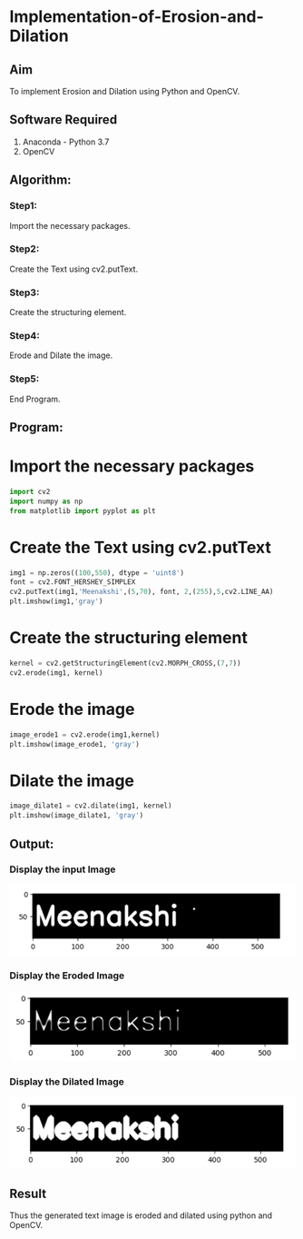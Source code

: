 # Implementation-of-Erosion-and-Dilation
## Aim
To implement Erosion and Dilation using Python and OpenCV.
## Software Required
1. Anaconda - Python 3.7
2. OpenCV
## Algorithm:
### Step1:
Import the necessary packages.

### Step2:
Create the Text using cv2.putText.

### Step3:
Create the structuring element.

### Step4:
Erode and Dilate the image.

### Step5:
End Program.

## Program:
# Import the necessary packages
```py
import cv2
import numpy as np
from matplotlib import pyplot as plt
```
# Create the Text using cv2.putText
```py
img1 = np.zeros((100,550), dtype = 'uint8')
font = cv2.FONT_HERSHEY_SIMPLEX
cv2.putText(img1,'Meenakshi',(5,70), font, 2,(255),5,cv2.LINE_AA)
plt.imshow(img1,'gray')
```
# Create the structuring element
```py
kernel = cv2.getStructuringElement(cv2.MORPH_CROSS,(7,7))
cv2.erode(img1, kernel)
```
# Erode the image
```py
image_erode1 = cv2.erode(img1,kernel)
plt.imshow(image_erode1, 'gray')
```
# Dilate the image
```py
image_dilate1 = cv2.dilate(img1, kernel)
plt.imshow(image_dilate1, 'gray')
```
## Output:

### Display the input Image
![ss1](./o1.png)
### Display the Eroded Image
![ss2](./o2.png)
### Display the Dilated Image
![ss3](./o3.png)

## Result
Thus the generated text image is eroded and dilated using python and OpenCV.